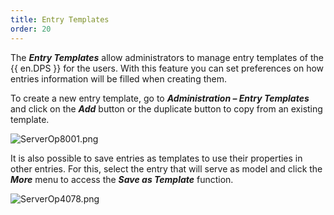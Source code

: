 ```yaml
---
title: Entry Templates
order: 20
---
```

The ***Entry Templates*** allow administrators to manage entry templates of the {{ en.DPS }} for the users. With this feature you can set preferences on how entries information will be filled when creating them.  

To create a new entry template, go to ***Administration – Entry Templates*** and click on the ***Add*** button or the duplicate button to copy from an existing template.  

![ServerOp8001.png](/img/en/server/ServerOp8001.png) 

It is also possible to save entries as templates to use their properties in other entries. For this, select the entry that will serve as model and click the ***More*** menu to access the ***Save as Template*** function. 

![ServerOp4078.png](/img/en/server/ServerOp4078.png) 

